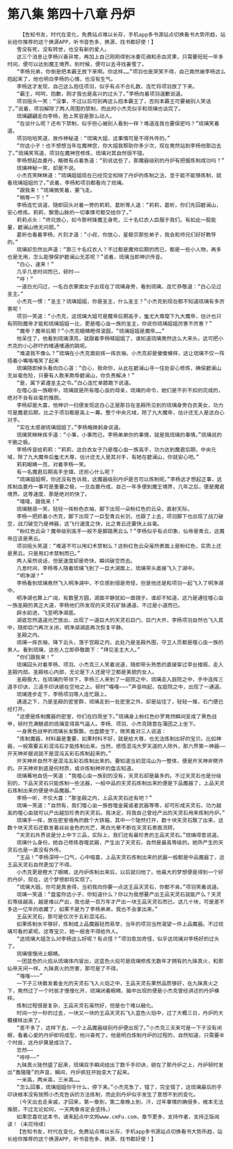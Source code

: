 # 第八集 第四十八章 丹炉
        【告知书友，时代在变化，免费站点难以长存，手机app多书源站点切换看书大势所趋，站长给你推荐的这个换源APP，听书音色多、换源、找书都好使！】
       雪没有死，没有转世，也没有新的爱人。
       这三个消息让李杨兴奋异常，再加上自己刚刚得到冰菱花魂和赤血灵果，只需要短短一年多时间，便可以达到魔王境界。到时候，便可以去寻找姜雪了。
       “李杨兄弟，你倒是把本霸王放下来啊。你这样……”项羽也是哭笑不得，自己竟然被李杨这么抱起来了，他也明白李杨的心情，也没有生气。
       李杨这才发现，自己这么抱住项羽，似乎有点不合礼数，连忙将项羽放了下来。
       “霸王，呵呵，抱歉，刚才我也是高兴的过头了。”李杨向着项羽道歉说道。
       项羽摇头一笑：“没事，不过以后可别再这么抱本霸王了，否则本霸王可要被别人笑话了。”说着，项羽解除了两人周围的禁制，而此时小杰克似乎和琉璃也谈完了。
       琉璃翩翩走向李杨，脸上笑容是那么动人。
       “在谈什么呢？还布下禁制，似乎担心被别人看到一样？难道连我也要保密吗？”琉璃笑着道。
       项羽哈哈笑道，故作神秘道：“琉璃大姐，这事情可是不得外传的。”
       “你这小子！也不想想当年在魔神宫，你大姐我帮助你多少次，现在竟然站到李杨他那边去了。”琉璃笑骂道，项羽在魔神宫修炼，琉璃对其自然很不错。
       李杨想起血菱丹，略微有点着急道：“别说这些了，那魔器级别的丹炉有把握炼制成功吗？”
       琉璃神秘一笑，却是不说。
       小杰克笑眯眯道：“琉璃姐姐现在已经完全知晓了丹炉的炼制之法，至于能不能够炼制，就看琉璃姐姐的了。”说着，李杨和项羽都看向了琉璃。
       “跟我来！”琉璃微笑着，要飞走。
       “稍等一下！”
       李杨连忙说道，随即回头对着一旁的莉莉、葛昕等人道：“莉莉，葛昕，你们先回碧澜山，安心修炼。莉莉，飘雪山脉的一切事情可都交给你了。”
       莉莉点头：“师兄放心，如今那柯锋魔王身死，三十名红衣人臣服于我们。有如此一股能量，碧澜山绝无问题。”
       葛昕也看着李杨，片刻才道：“小叔，你放心，星极宗那些弟子，我会和师兄们好好教导的。”
       琉璃却忽然出声道：“那三十名红衣人？不过都是魔帅后期的而已，都是一些小人物，再多也是无用，怎么能够保护碧澜山无恙呢？”说着，琉璃当即神识传音。
       “白心，速来！”
       几乎几息时间而已，顿时——
       “呼！”
       一道白光闪过，一名白衣蒙面女子出现在了琉璃身旁，看到琉璃，连忙恭敬道：“白心见过圣主。”
       小杰克一愣：“圣主？琉璃姐姐，你是圣主，什么圣主？”小杰克到现在都不知道琉璃有多厉害呢！
       项羽一笑道：“小杰克，这琉璃大姐可是魔帝后期高手，蚩尤大尊麾下九大魔帝，估计也只有阴阳魔帝才能和琉璃姐姐一比，更是噬心虫一族的圣主，你说你琉璃姐姐厉害不厉害？”
       “魔帝？魔帝后期？”小杰克眼睛瞪得滚圆，“琉璃姐姐是魔帝……”
       他呆住了，他看到琉璃漂亮，就跟着李杨喊姐姐了，谁知道琉璃竟然这么大来头。这可把小杰克的小心肝吓的噗通噗通的跳呢。
       “难道我不像么？”琉璃在小杰克面前挥一挥衣袖，小杰克却是傻傻模样，这让琉璃不仅一阵捂着小嘴咯咯笑了起来
       琉璃随即掉头看向白心道：“白心，我命你，从此在碧澜山寻一住处安心修炼，确保碧澜山无丝毫危险，只要有人敢来欺辱碧澜山，你负责解决！”
       “是，属下紧遵圣主之令。”白心连忙单膝跪下说道。
       在噬心虫一族眼中，琉璃就是所有噬心虫的母亲，琉璃的命令，她们是不折不扣的完成的，绝对不会有丝毫的推脱。
       李杨却是大喜，他神识一扫便发现这白心正是那日在圣殿所见到的琉璃身旁白衣美女，功力可是魔君后期，比之于项羽都是高上一筹。整个中央元域，除了九大魔帝，估计还无人是这白心对手。
       “实在太感谢琉璃姐姐了。”李杨略微躬身说道。
       琉璃笑眯眯挥手道：“小事，小事而已。李杨弟弟你的事情，就是我琉璃的事情。”琉璃说的干脆之极。
       李杨传音给莉莉：“莉莉，这白衣女子乃是噬心虫一族高手，功力达到魔君后期，中央元域，除了九大魔帝后蚩尤大尊，估计还无人是其对手，有她在碧澜山，你就安心吧。”
       莉莉眼睛一亮，对着李杨一笑。
       有一名魔君后期高手坐镇，还担心什么呢？
       “琉璃姐姐啊，你还没有告诉我，这魔器级别丹炉是否可以炼制呢。”李杨这才想起正事，这炼制血菱丹一事可是重要之极，一旦血菱丹成，自己一年多便到魔王境界，几年之后，便是魔君境界。这等速度，那是绝对的快了。
       “嘻嘻，跟我来！”
       琉璃魅惑一笑，轻轻一挥粉色衣袖，脚下出现一朵粉红色的云朵，直射天际。
       李杨一把抓着小杰克，脚下出现了一巨型青云长剑，也跟了上去，项羽脚下也出现了战刀破空，战刀破空乃是神器，这飞行速度之快，比之青云还要快上丝毫。
       “粉红色云朵？魔帝级别高手一般不是脚踏黑云么？”李杨似乎有点印象，仙帝是青云，这魔帝应该是黑云。
       项羽摇头笑道：“难道不可以用幻术禁制么？这粉红色云朵虽然表面上是粉红色，实质上还是黑云。只是用幻术禁制而已。”
       两人虽然说话，但是速度却是奇快，瞬间破空而去。
       几息时间，李杨等人随着琉璃飞到了一巨大湖面上，琉璃带头直接飞入了湖中。
       “明净湖？”
       李杨看到琉璃竟然飞入明净湖中，不仅感到很是奇怪，但是他还是和项羽一起飞入了明净湖中。
       明净湖也算上广阔，有数里方圆，湖面平静犹如一面镜子。谁却不知道，这乃是通往噬心虫一族圣殿的真正大道，李杨他们所发现的天灵石矿脉通道，不过是小道而已。
       辟水前进，飞至明净湖底。
       湖底忽然道道光芒放出，出现了一道巨大的天灵石巨门，巨门大开，李杨项羽自然也飞入其中，随即巨门再次关闭，明净湖湖底再次恢复平静。
       圣殿之内。
       琉璃一挥衣袖，降下云头，落于宫殿之内，此处乃是圣殿外围，守卫人员都是噬心虫一族的男人。看到琉璃，这些人立即恭敬跪下：“拜见圣主大人。”
       “你们跟我来！”
       琉璃回头对着李杨、项羽、小杰克三人笑着说道，随即带头熟悉的直接穿过亭台楼阁，走入圣殿内部。圣殿核心内部，无论是下人还是守卫都是美貌的女人。
       圣殿极大，在琉璃的带领下，李杨三人来到了一庭院之中，琉璃走入庭院之中，手中连挥三道手印诀，三道手印诀砸在空地之上。顿时“嘎嘎~~~”声音响起，在庭院之中，出现了一通道。
       琉璃莲步走下，李杨项羽等人连忙跟上。
       通道之下，乃是圣殿的密室群，琉璃走到一处密室之外，却是站住了，轻轻一推，石门便已经打开。
       “这便是炼制魔器的密室，你们在四周坐下。”琉璃身上粉红色纱罗竟然瞬间变成了黑色战甲，顿时充满魅惑的琉璃变得英气逼人。李杨、项羽、小杰克随意在蒲团之上坐下。
       一身黑色战甲的琉璃长发飘飘，也盘膝坐下，微笑着对三人说道：
       “炼制魔器，材料最是重要，如果材料不好，就是给大尊，也无法炼制出好的宝贝。比如神器，一般需要五彩混沌石才能炼制出来。当然，感悟混沌大罗天道的人除外，那六界第一神器——开天神斧据说就不是混沌五彩石炼制起来的。”
       开天神斧自然不是混沌五彩石炼制出来的。要知道当初混沌山为一整体，便是开天神斧劈开的。开天神斧到底是何材质，或许炼制神斧的盘古知道。
       琉璃蓦地自信一笑道：“我噬心虫一族别的没有，天灵石却是最多的。不过天灵石也是分级别的，下品天灵石只能炼制一些法器，一般中品的天灵石炼制出来的便是下品魔器了，上品天灵石炼制出来的便是中品魔器。”
       李杨一听，不仅大喜：“那圣殿之内，上品天灵石还有吧？”
       琉璃一笑道：“自然有，我们噬心虫一族吞噬金属或者武器等等，却可形成天灵石，功力越高的噬心虫就可以产出越加珍贵的天灵石。我决定，将我自己曾经产出的天灵石用来炼制丹炉。”
       琉璃手一挥，放在密室墙角的数个大铁箱，其中一个陡然打开，数十块天灵石飘了出来，这数十块天灵石还散发着丝丝金色的光芒，黑白光晕不断在天灵石表面流转。
       “天灵石外界说是分上中下三品，实际上，我们还有最珍贵的王品天灵石。”琉璃得意说道。
       琉璃什么身份，她自己修炼吞噬武器，产生出了天灵石，自然是最高等级的。她所产生的天灵石也是一直没有外传。
       “王品！”李杨深呼一口气，心中暗喜，上品天灵石炼制出来的武器一般都是中品魔器了，这王品天灵石自然更加了不得。
       小杰克更是瞪大了眼睛，这丹炉炼制出来后，以后就归他了。他最大的梦想便是得到一个好的丹炉，现在，这个梦想即将实现了。
       “琉璃大姐，你可是真舍得，当初我向你要一点这王品天灵石，你都不肯。”项羽笑着说道。
       琉璃一笑道：“盘蛮你这小子，你知道什么？你以为我想要产出王品天灵石就能产么？天灵石等级越高，越是难以产出，我也是一百万年才产出一块王品天灵石而已。这几十块，可是差不多这一亿年的收藏了，如果不是为了李杨弟弟，我也不会拿出来。”
       王品天灵石，那可是仅次于五彩混沌石。
       如果炼制水平够好，炼制成上品魔器轻而易举，当年的项羽当然渴望一件上品魔器。不过琉璃可看的紧呢。这等宝贝，她一般舍不得给外人。
       “这琉璃大姐怎么对李杨这么好呢？有点怪？”项羽愈加奇怪，似乎这琉璃对李杨好的过头了。
       琉璃慢慢闭上眼睛。
       一团蓝色的火焰从琉璃体内冒出，这蓝色火焰可是琉璃修炼无数年才拥有的九昧真火，和那仙帝天闲一样。九昧真火的厉害，那可是了不得。
       “嗤嗤~~~”
       一下子三块散发着金光的天灵石飞入火焰之中，王品天灵石果然品质够好，在九昧真火之下，竟然过了一个时辰才慢慢化开，琉璃闭着眼睛，脑中出现的便是小杰克曾经讲述的丹炉模样。
       炼制过程很是复杂，王品天灵石虽然好，但是也个难以融化。
       时间一分一秒的过去，一块又一块的王品天灵石飞入蓝色火焰中，过了大概三日，丹炉的大概模样出来了。
       “差不多了，这样下去，一个上品魔器级别丹炉便出现了。”小杰克三天来可是一下子没有闭眼，看着心爱的丹炉即将成型，他兴奋死了。他是明白炼制丹炉的过程的，自然知道，只需要半个时辰，这丹炉算是成功了。
       忽然——
       “呼呼~~”
       九昧真火陡然盛了起来，琉璃双手瞬间结出了数千手印诀，砸在了那丹炉之上，丹炉顿时发出“轰隆隆”的声音，瞬间，丹炉疯狂开始变大了起来。
       一米高，两米高，三米高……
       “怎么回事，琉璃姐姐你干什么，停下来。”小杰克急了，错了，完全错了，这琉璃最后的手印诀根本没有按照小杰克告诉的方法炼制，而此刻丹炉似乎发生了意想不到的变化。
       （今天出去走亲戚，才回来，第一章到，第二章晚上到，汗，过年事情的确很多，根本无法推脱，不过无论如何，一天两章肯定会坚持。）
       如果您喜欢这本书，请来起点中文网www.cmFu.com，章节更多，支持作者，支持正版阅读！（未完待续）
       【告知书友，时代在变化，免费站点难以长存，手机app多书源站点切换看书大势所趋，站长给你推荐的这个换源APP，听书音色多、换源、找书都好使！】